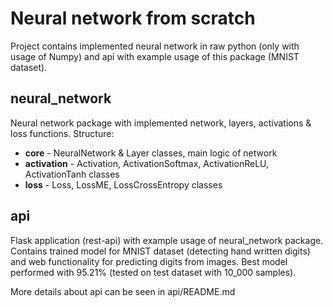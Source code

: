 # Neural network from scratch

Project contains implemented neural network in raw python (only with usage of Numpy) and api with example usage of this package (MNIST dataset).

## neural_network

Neural network package with implemented network, layers, activations & loss functions.
Structure:
* **core** - NeuralNetwork & Layer classes, main logic of network
* **activation** - Activation, ActivationSoftmax, ActivationReLU, ActivationTanh classes
* **loss** - Loss, LossME, LossCrossEntropy classes

## api

Flask application (rest-api) with example usage of neural_network package.
Contains trained model for MNIST dataset (detecting hand written digits) and web functionality for predicting digits from images.
Best model performed with 95.21% (tested on test dataset with 10_000 samples).

More details about api can be seen in api/README.md
